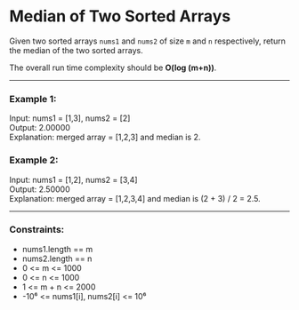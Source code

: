# Median of Two Sorted Arrays

Given two sorted arrays `nums1` and `nums2` of size `m` and `n` respectively, return the median of the two sorted arrays.

The overall run time complexity should be **O(log (m+n))**.

---

### Example 1:
Input: nums1 = [1,3], nums2 = [2]  
Output: 2.00000  
Explanation: merged array = [1,2,3] and median is 2.  

### Example 2:
Input: nums1 = [1,2], nums2 = [3,4]  
Output: 2.50000  
Explanation: merged array = [1,2,3,4] and median is (2 + 3) / 2 = 2.5.  

---

### Constraints:
- nums1.length == m  
- nums2.length == n  
- 0 <= m <= 1000  
- 0 <= n <= 1000  
- 1 <= m + n <= 2000  
- -10⁶ <= nums1[i], nums2[i] <= 10⁶  

